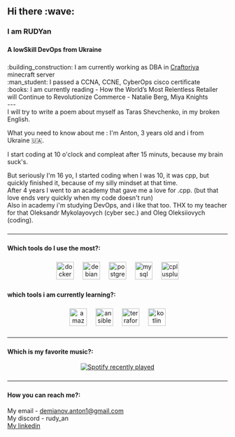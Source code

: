 <h2 align="left">Hi there :wave:</h2>

###

<h3 align="left">I am RUDYan</h3>

###

<h4 align="left">A lowSkill DevOps from Ukraine</h4>

###
<div aligin="left">
:building_construction: I am currently working as DBA in <a href="https://github.com/Craftoriya">Craftoriya</a> minecraft server<br>
:man_student: I passed a CCNA, CCNE, CyberOps cisco certificate<br>
:books: I am currently reading - How the World’s Most Relentless Retailer will Continue to Revolutionize Commerce - Natalie Berg, Miya Knights<br>
---
</div>
<div aligin="left">
I will try to write a poem about myself as Taras Shevchenko, in my broken English.

What you need to know about me : I'm Anton, 3 years old and i from Ukraine 🇺🇦.

I start coding at 10 o'clock and compleat after 15 minuts, because my brain suck's.

But seriously I'm 16 yo, I started coding when I was 10, it was cpp, but quickly finished it, because of my silly mindset at that time.<br>
After 4 years I went to an academy that gave me a love for .cpp. (but that love ends very quickly when my code doesn't run) <br>
Also in academy i'm studying DevOps, and i like that too. THX to my teacher for that Oleksandr Mykolayovych (cyber sec.) and Oleg Oleksiiovych (coding).
</div>

###

---

###

<h4 align="left">Which tools do I use the most?:</h4>

###

<div align="center">
  <img src="https://img.shields.io/badge/Docker-2496ED?logo=docker&logoColor=white&style=for-the-badge" height="40" alt="docker logo"  />
  <img width="12" />
  <img src="https://img.shields.io/badge/Debian-A81D33?logo=debian&logoColor=white&style=for-the-badge" height="40" alt="debian logo"  />
  <img width="12" />
  <img src="https://img.shields.io/badge/PostgreSQL-4169E1?logo=postgresql&logoColor=white&style=for-the-badge" height="40" alt="postgresql logo"  />
  <img width="12" />
  <img src="https://img.shields.io/badge/MySQL-4479A1?logo=mysql&logoColor=white&style=for-the-badge" height="40" alt="mysql logo"  />
  <img width="12" />
  <img src="https://img.shields.io/badge/C++-00599C?logo=cplusplus&logoColor=white&style=for-the-badge" height="40" alt="cplusplus logo"  />
</div>

###

<h4 align="left">which tools i am currently learning?:</h4>

###

<div align="center">
  <img src="https://img.shields.io/badge/Amazon AWS-232F3E?logo=amazonaws&logoColor=white&style=for-the-badge" height="40" alt="amazonwebservices logo"  />
  <img width="12" />
  <img src="https://img.shields.io/badge/Ansible-EE0000?logo=ansible&logoColor=white&style=for-the-badge" height="40" alt="ansible logo"  />
  <img width="12" />
  <img src="https://img.shields.io/badge/Terraform-7B42BC?logo=terraform&logoColor=white&style=for-the-badge" height="40" alt="terraform logo"  />
  <img width="12" />
  <img src="https://img.shields.io/badge/Kotlin-7F52FF?logo=kotlin&logoColor=white&style=for-the-badge" height="40" alt="kotlin logo"  />
</div>

###

---

###
<h4 align="left">Which is my favorite music?:</h4>
<div align="center">
  <a href="https://open.spotify.com/user/s91mok30jp8bi8x4otxr4b4sx">
    <img src="https://spotify-recently-played-readme.vercel.app/api?user=s91mok30jp8bi8x4otxr4b4sx&count=5&unique=false" alt="Spotify recently played"  />
  </a>
</div>

###

---

###

<h4 align="left">How you can reach me?:</h4>

My email - demianov.anton1@gmail.com <br>
My discord - rudy_an<br>
<a href="https://www.linkedin.com/in/demianov-anton-97a43226b">My linkedin</a><br>


